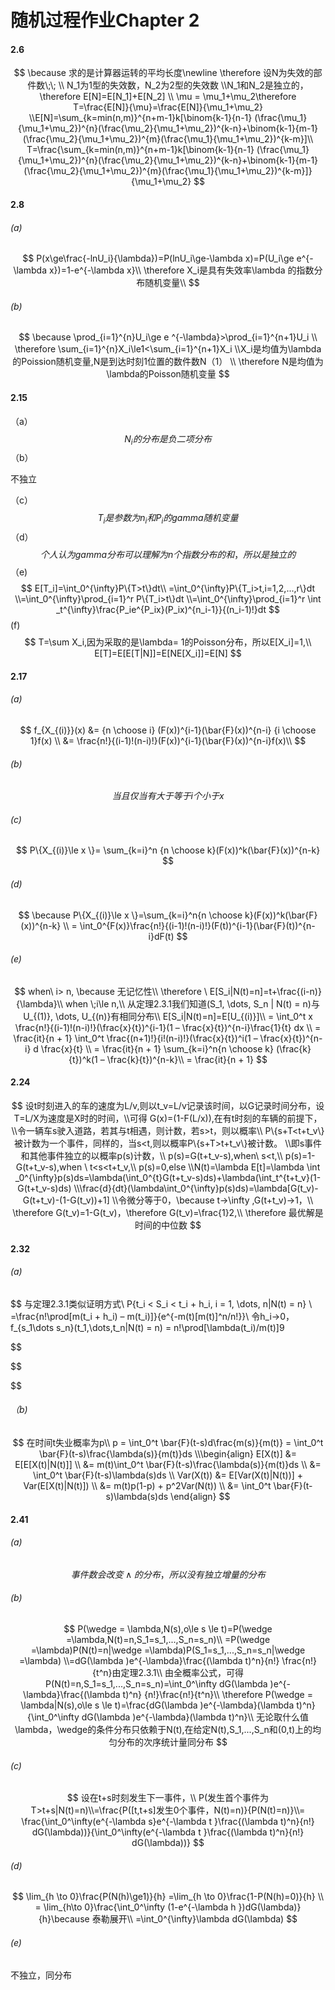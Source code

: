 # 随机过程作业Chapter 2 

#### 2.6

$$
\because 求的是计算器运转的平均长度\newline 
\therefore 设N为失效的部件数\;\;
\\ N_1为1型的失效数，N_2为2型的失效数
\\N_1和N_2是独立的，\therefore E[N]=E[N_1]+E[N_2]
\\ \mu = \mu_1+\mu_2\therefore T=\frac{E[N]}{\mu}=\frac{E[N]}{\mu_1+\mu_2}
\\E[N]=\sum_{k=min(n,m)}^{n+m-1}k[\binom{k-1}{n-1} (\frac{\mu_1}{\mu_1+\mu_2})^{n}(\frac{\mu_2}{\mu_1+\mu_2})^{k-n}+\binom{k-1}{m-1}(\frac{\mu_2}{\mu_1+\mu_2})^{m}(\frac{\mu_1}{\mu_1+\mu_2})^{k-m}]\\
T=\frac{\sum_{k=min(n,m)}^{n+m-1}k[\binom{k-1}{n-1} (\frac{\mu_1}{\mu_1+\mu_2})^{n}(\frac{\mu_2}{\mu_1+\mu_2})^{k-n}+\binom{k-1}{m-1}(\frac{\mu_2}{\mu_1+\mu_2})^{m}(\frac{\mu_1}{\mu_1+\mu_2})^{k-m}]}{\mu_1+\mu_2}
$$

#### 2.8

###### (a)

$$
P(x\ge\frac{-lnU_i}{\lambda})=P(lnU_i\ge-\lambda x)=P(U_i\ge e^{-\lambda x})=1-e^{-\lambda x}\\
\therefore X_i是具有失效率\lambda 的指数分布随机变量\\
$$

###### (b)

$$
\because \prod_{i=1}^{n}U_i\ge e ^{-\lambda}>\prod_{i=1}^{n+1}U_i
\\ \therefore \sum_{i=1}^{n}X_i\le1<\sum_{i=1}^{n+1}X_i
\\X_i是均值为\lambda的Poission随机变量,N是到达时刻1位置的数件数N（1）
\\ \therefore N是均值为\lambda的Poisson随机变量
$$

#### 2.15

（a）
$$
N_i的分布是负二项分布
$$
（b）

不独立

（c）
$$
T_i是参数为n_i和P_i的gamma随机变量
$$
（d）
$$
个人认为gamma分布可以理解为n个指数分布的和，所以是独立的
$$
（e)
$$
E[T_i]=\int_0^{\infty}P\{T>t\}dt\\
=\int_0^{\infty}P\{T_i>t,i=1,2,...,r\}dt
\\=\int_0^{\infty}\prod_{i=1}^r P\{T_i>t\}dt
\\=\int_0^{\infty}\prod_{i=1}^r \int _t^{\infty}\frac{P_ie^{P_ix}(P_ix)^{n_i-1}}{(n_i-1)!}dt
$$
(f)
$$
T=\sum X_i,因为采取的是\lambda= 1的Poisson分布，所以E[X_i]=1,\\
E[T]=E[E[T|N]]=E[NE[X_i]]=E[N]
$$

#### 2.17

###### (a)

$$
f_{X_{(i)}}(x) &= {n \choose i} (F(x))^{i-1}(\bar{F}(x))^{n-i} {i \choose 1}f(x) \\
&= \frac{n!}{(i-1)!(n-i)!}(F(x))^{i-1}(\bar{F}(x))^{n-i}f(x)\\
$$

###### (b)

$$
当且仅当有大于等于i个小于x
$$

###### (c)

$$
P\{X_{(i)}\le x \}= \sum_{k=i}^n {n \choose k}(F(x))^k(\bar{F}(x))^{n-k}
$$

###### (d)

$$
\because P\{X_{(i)}\le x \}=\sum_{k=i}^n{n \choose k}(F(x))^k(\bar{F}(x))^{n-k} \\
=  \int_0^{F(x)}\frac{n!}{(i-1)!(n-i)!}(F(t))^{i-1}(\bar{F}(t))^{n-i}dF(t)
$$



###### (e)

$$
when\ i> n, \because 无记忆性\\
\therefore \ E[S_i|N(t)=n]=t+\frac{(i-n)}{\lambda}\\
when \;i\le n,\\
从定理2.3.1我们知道(S_1, \dots, S_n | N(t) = n)与U_{(1)}, \dots, U_{(n)}有相同分布\\
E[S_i|N(t)=n]=E[U_{(i)}]\\
= \int_0^t x \frac{n!}{(i-1)!(n-i)!}(\frac{x}{t})^{i-1}(1 – \frac{x}{t})^{n-i}\frac{1}{t} dx \\
= \frac{it}{n + 1} \int_0^t \frac{(n+1)!}{i!(n-i)!}(\frac{x}{t})^i(1 – \frac{x}{t})^{n-i} d \frac{x}{t} \\
= \frac{it}{n + 1} \sum_{k=i}^n{n \choose k} (\frac{k}{t})^k(1 – \frac{k}{t})^{n-k}\\
= \frac{it}{n + 1}
$$

#### 2.24

$$
设t时刻进入的车的速度为L/v,则以t_v=L/v记录该时间，以G记录时间分布，设T=L/X为速度是X时的时间，\\可得
G(x)=(1-F(L/x)),在有t时刻的车辆的前提下，\\令一辆车s驶入道路，若其与t相遇，则计数，若s>t，则以概率\\
P\{s+T<t+t_v\}被计数为一个事件，同样的，当s<t,则以概率P\{s+T>t+t_v\}被计数。
\\即s事件和其他事件独立的以概率p(s)计数，\\
p(s)=G(t+t_v-s),when\ s<t,\\
p(s)=1-G(t+t_v-s),when \ t<s<t+t_v,\\
p(s)=0,else 
\\N(t)=\lambda E[t]=\lambda \int _0^{\infty}p(s)ds=\lambda(\int_0^{t}G(t+t_v-s)ds)+\lambda(\int_t^{t+t_v}(1-G(t+t_v-s)ds)
\\\frac{d}{dt}(\lambda\int_0^{\infty}p(s)ds)=\lambda[G(t_v)-G(t+t_v)-(1-G(t_v))+1]
\\令微分等于0，\because t->\infty ,G(t+t_v)->1，\\
\therefore G(t_v)=1-G(t_v)，\therefore G(t_v)=\frac{1}2,\\
\therefore 最优解是时间的中位数
$$

#### 2.32

###### (a)

$$
与定理2.3.1类似证明方式\\
P\{t_i < S_i < t_i + h_i, i = 1, \dots, n|N(t) = n\} \\
=\frac{n!\prod[m(t_i + h_i) – m(t_i)]}{e^{-m(t)[m(t)]^n/n!}}\\
令h_i->0，f_{s_1\dots s_n}(t_1,\dots,t_n|N(t) = n) = n!\prod[\lambda(t_i)/m(t)]9

$$


$$

$$

###### （b)

$$
在时间t失业概率为p\\
p = \int_0^t \bar{F}(t-s)d\frac{m(s)}{m(t)} = \int_0^t \bar{F}(t-s)\frac{\lambda(s)}{m(t)}ds
\\\begin{align}
E[X(t)] &= E[E[X(t)|N(t)]] \\
&= m(t)\int_0^t \bar{F}(t-s)\frac{\lambda(s)}{m(t)}ds  \\
&= \int_0^t \bar{F}(t-s)\lambda(s)ds \\
Var(X(t)) &= E[Var(X(t)|N(t))] + Var(E[X(t)|N(t)]) \\
&= m(t)p(1-p) + p^2Var(N(t)) \\
&= \int_0^t \bar{F}(t-s)\lambda(s)ds 
\end{align}
$$



####  2.41

###### (a)

$$
事件数会改变\wedge 的分布，所以没有独立增量的分布
$$

###### (b)

$$
P(\wedge = \lambda,N(s),o\le s \le t)=P(\wedge =\lambda,N(t)=n,S_1=s_1,...,S_n=s_n)\\
=P(\wedge =\lambda)P(N(t)=n|\wedge =\lambda)P(S_1=s_1,...,S_n=s_n|\wedge =\lambda)
\\=dG(\lambda )e^{-\lambda}\frac{(\lambda t)^n}{n!} \frac{n!}{t^n}由定理2.3.1\\
由全概率公式，可得P(N(t)=n,S_1=s_1,...,S_n=s_n)=\int_0^\infty  dG(\lambda )e^{-\lambda}\frac{(\lambda t)^n}
{n!}\frac{n!}{t^n}\\
\therefore P(\wedge = \lambda|N(s),o\le s \le t)=\frac{dG(\lambda )e^{-\lambda}(\lambda t)^n}{\int_0^\infty  dG(\lambda )e^{-\lambda}(\lambda t)^n}\\
无论取什么值\lambda，\wedge的条件分布只依赖于N(t),在给定N(t),S_1,...,S_n和(0,t)上的均匀分布的次序统计量同分布
$$

###### (c)

$$
设在t+s时刻发生下一事件，\\
P(发生首个事件为T>t+s|N(t)=n)\\=\frac{P([t,t+s]发生0个事件，N(t)=n)}{P(N(t)=n)}\\=
\frac{\int_0^\infty(e^{-\lambda s}e^{-\lambda t }\frac{(\lambda t)^n}{n!} dG(\lambda))}{\int_0^\infty(e^{-\lambda t }\frac{(\lambda t)^n}{n!} dG(\lambda))}
$$

###### (d)

$$
\lim_{h \to 0}\frac{P(N(h)\ge1)}{h} =\lim_{h \to 0}\frac{1-P(N(h)=0)}{h} \\ =
\lim_{h\to 0}\frac{\int_0^\infty (1-e^{-\lambda h })dG(\lambda)}{h}\because 泰勒展开\\
=\int_0^{\infty}\lambda dG(\lambda)
$$

###### (e)

不独立，同分布
